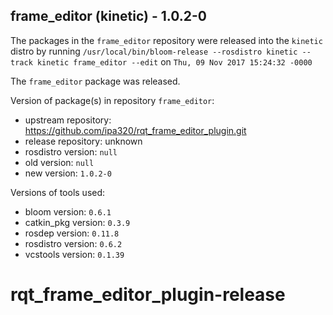 ## frame_editor (kinetic) - 1.0.2-0

The packages in the `frame_editor` repository were released into the `kinetic` distro by running `/usr/local/bin/bloom-release --rosdistro kinetic --track kinetic frame_editor --edit` on `Thu, 09 Nov 2017 15:24:32 -0000`

The `frame_editor` package was released.

Version of package(s) in repository `frame_editor`:

- upstream repository: https://github.com/ipa320/rqt_frame_editor_plugin.git
- release repository: unknown
- rosdistro version: `null`
- old version: `null`
- new version: `1.0.2-0`

Versions of tools used:

- bloom version: `0.6.1`
- catkin_pkg version: `0.3.9`
- rosdep version: `0.11.8`
- rosdistro version: `0.6.2`
- vcstools version: `0.1.39`


# rqt_frame_editor_plugin-release